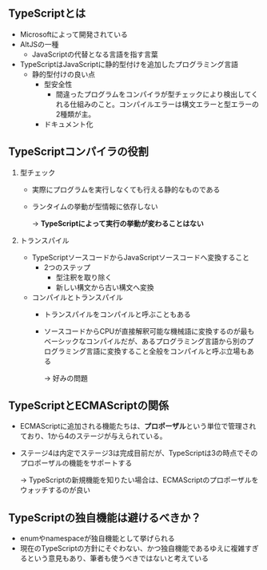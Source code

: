 ## TypeScriptとは

- Microsoftによって開発されている
- AltJSの一種
    - JavaScriptの代替となる言語を指す言葉
- TypeScriptはJavaScriptに静的型付けを追加したプログラミング言語
    - 静的型付けの良い点
        - 型安全性
            - 間違ったプログラムをコンパイラが型チェックにより検出してくれる仕組みのこと。コンパイルエラーは構文エラーと型エラーの2種類が主。
        - ドキュメント化

## TypeScriptコンパイラの役割

1. 型チェック
    - 実際にプログラムを実行しなくても行える静的なものである
    - ランタイムの挙動が型情報に依存しない
        
        → **TypeScriptによって実行の挙動が変わることはない**
        
2. トランスパイル
    - TypeScriptソースコードからJavaScriptソースコードへ変換すること
        - 2つのステップ
            - 型注釈を取り除く
            - 新しい構文から古い構文へ変換
    - コンパイルとトランスパイル
        - トランスパイルをコンパイルと呼ぶこともある
        - ソースコードからCPUが直接解釈可能な機械語に変換するのが最もベーシックなコンパイルだが、あるプログラミング言語から別のプログラミング言語に変換すること全般をコンパイルと呼ぶ立場もある
            
            → 好みの問題
            

## TypeScriptとECMAScriptの関係

- ECMAScriptに追加される機能たちは、**プロポーザル**という単位で管理されており、1から4のステージが与えられている。
- ステージ4は内定でステージ3は完成目前だが、TypeScriptは3の時点でそのプロポーザルの機能をサポートする
    
    → TypeScriptの新規機能を知りたい場合は、ECMAScriptのプロポーザルをウォッチするのが良い
    

## TypeScriptの独自機能は避けるべきか？

- enumやnamespaceが独自機能として挙げられる
- 現在のTypeScriptの方針にそぐわない、かつ独自機能であるゆえに複雑すぎるという意見もあり、筆者も使うべきではないと考えている